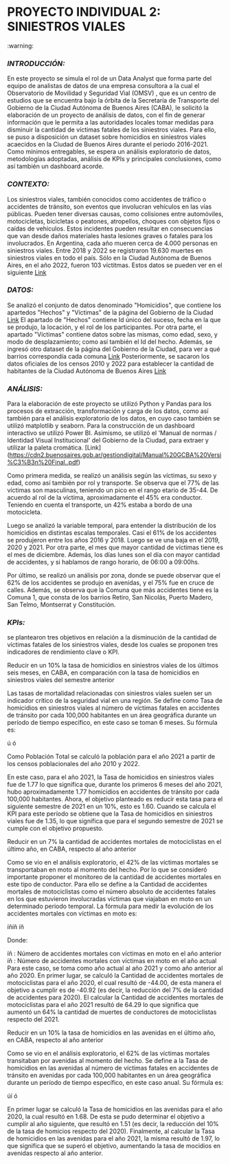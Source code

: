 
<p align="center"><h1>PROYECTO INDIVIDUAL 2: SINIESTROS VIALES</h1></p> :warning:


*<h3>INTRODUCCIÓN:</h3>*
En este proyecto se simula el rol de un Data Analyst que forma parte del equipo de analistas de datos de una empresa consultora a la cual el Observatorio de Movilidad y Seguridad Vial (OMSV) , que es un centro de estudios que se encuentra bajo la órbita de la Secretaría de Transporte del Gobierno de la Ciudad Autónoma de Buenos Aires (CABA), le solicitó la elaboración de un proyecto de análisis de datos, con el fin de generar información que le permita a las autoridades locales tomar medidas para disminuir la cantidad de víctimas fatales de los siniestros viales. Para ello, se puso a disposición un dataset sobre homicidios en siniestros viales acaecidos en la Ciudad de Buenos Aires durante el periodo 2016-2021.
Como mínimos entregables, se espera un análisis exploratorio de datos, metodologías adoptadas, análisis de KPIs y principales conclusiones, como así también un dashboard acorde.

*<h3>CONTEXTO:</h3>*
Los siniestros viales, también conocidos como accidentes de tráfico o accidentes de tránsito, son eventos que involucran vehículos en las vías públicas. Pueden tener diversas causas, como colisiones entre automóviles, motocicletas, bicicletas o peatones, atropellos, choques con objetos fijos o caídas de vehículos. Estos incidentes pueden resultar en consecuencias que van desde daños materiales hasta lesiones graves o fatales para los involucrados.
En Argentina, cada año mueren cerca de 4.000 personas en siniestros viales. Entre 2018 y 2022 se registraron 19.630 muertes en siniestros viales en todo el país. Sólo en la Ciudad Autónoma de Buenos Aires, en el año 2022, fueron 103 víctitmas. Estos datos se pueden ver en el siguiente [Link](https://luchemos.org.ar/es/estadisticas/muertosanuales)

*<h3>DATOS:</h3>*
Se analizó el conjunto de datos denominado "Homicidios", que contiene los apartedos "Hechos" y "Víctimas" de la página del Gobierno de la Ciudad [Link](https://data.buenosaires.gob.ar/dataset/victimas-siniestros-viales)
El apartado de "Hechos" contiene Id único del suceso, fecha en la que se produjo, la locación, y el rol de los participantes.
Por otra parte, el apartado "Víctimas" contiene datos sobre las mismas, como edad, sexo, y modo de desplazamiento; como así también el Id del hecho.
Además, se ingresó otro dataset de la página del Gobierno de la Ciudad, para ver a qué barrios correspondía cada comuna [Link](https://buenosaires.gob.ar/sindicatura/universo-de-control/comunas-15)
Posteriormente, se sacaron los datos oficiales de los censos 2010 y 2022 para establecer la cantidad de habitantes de la Ciudad Autónoma de Buenos Aires [Link](https://censo.gob.ar/index.php/datos_definitivos_caba/)

*<h3>ANÁLISIS:</h3>*
Para la elaboración de este proyecto se utilizó Python y Pandas para los procesos de extracción, transformación y carga de los datos, como así también para el análisis exploratorio de los datos, en cuyo caso también se utilizó matplotlib y seaborn.
Para la construcción de un dashboard interactivo se utilizó Power BI.
Asimismo, se utilizó el 'Manual de normas / Identidad Visual Institucional' del Gobierno de la Ciudad, para extraer y utilizar la paleta cromática. [Link]
(https://cdn2.buenosaires.gob.ar/gestiondigital/Manual%20GCBA%20Versi%C3%B3n%20Final..pdf)

Como primera medida, se realizó un análisis según las víctimas, su sexo y edad, como así también por rol y transporte. Se observa que el 77% de las víctimas son masculinas, teniendo un pico en el rango etario de 35-44.
De acuerdo al rol de la víctima, aproximadamente el 45% era conductor. Teniendo en cuenta el transporte, un 42% estaba a bordo de una motocicleta.

Luego se analizó la variable temporal, para entender la distribución de los homicidios en distintas escalas temporales. Casi el 61% de los accidentes se produjeron entre los años 2016 y 2018. Luego se ve una baja en el 2019, 2020 y 2021. Por otra parte, el mes que mayor cantidad de víctimas tiene es el mes de diciembre. Además, los días lunes son el día con mayor cantidad de accidentes, y si hablamos de rango horario, de 06:00 a 09:00hs.

Por último, se realizó un análisis por zona, donde se puede observar que el 62% de los accidentes se produjo en avenidas, y el 75% fue en cruce de calles. Además, se observa que la Comuna que más accidentes tiene es la Comuna 1, que consta de los barrios Retiro, San Nicolás, Puerto Madero, San Telmo, Montserrat y Constitución.

*<h3>KPIs:</h3>*
se plantearon tres objetivos en relación a la disminución de la cantidad de víctimas fatales de los siniestros viales, desde los cuales se proponen tres indicadores de rendimiento clave o KPI.

Reducir en un 10% la tasa de homicidios en siniestros viales de los últimos seis meses, en CABA, en comparación con la tasa de homicidios en siniestros viales del semestre anterior

Las tasas de mortalidad relacionadas con siniestros viales suelen ser un indicador crítico de la seguridad vial en una región. Se define como Tasa de homicidios en siniestros viales al número de víctimas fatales en accidentes de tránsito por cada 100,000 habitantes en un área geográfica durante un período de tiempo específico, en este caso se toman 6 meses. Su fórmula es:

ú
ó
 

Como Población Total se calculó la población para el año 2021 a partir de los censos poblacionales del año 2010 y 2022.

En este caso, para el año 2021, la Tasa de homicidios en siniestros viales fue de 1.77 lo que significa que, durante los primeros 6 meses del año 2021, hubo aproximadamente 1.77 homicidios en accidentes de tránsito por cada 100,000 habitantes. Ahora, el objetivo planteado es reducir esta tasa para el siguiente semestre de 2021 en un 10%, esto es 1.60. Cuando se calcula el KPI para este período se obtiene que la Tasa de homicidios en siniestros viales fue de 1.35, lo que significa que para el segundo semestre de 2021 se cumple con el objetivo propuesto.

Reducir en un 7% la cantidad de accidentes mortales de motociclistas en el último año, en CABA, respecto al año anterior

Como se vio en el análisis exploratorio, el 42% de las víctimas mortales se transportaban en moto al momento del hecho. Por lo que se consideró importante proponer el monitoreo de la cantidad de accidentes mortales en este tipo de conductor. Para ello se define a la Cantidad de accidentes mortales de motociclistas como el número absoluto de accidentes fatales en los que estuvieron involucradas víctimas que viajaban en moto en un determinado periodo temporal. La fórmula para medir la evolución de los accidentes mortales con víctimas en moto es:

íñíñ
íñ
 

Donde:

íñ
: Número de accidentes mortales con víctimas en moto en el año anterior
íñ
: Número de accidentes mortales con víctimas en moto en el año actual
Para este caso, se toma como año actual al año 2021 y como año anterior al año 2020. En primer lugar, se calculó la Cantidad de accidentes mortales de motociclistas para el año 2020, el cual resultó de -44.00, de esta manera el objetivo a cumplir es de -40.92 (es decir, la reducción del 7% de la cantidad de accidentes para 2020). El calcular la Cantidad de accidentes mortales de motociclistas para el año 2021 resultó de 64.29 lo que significa que aumentó un 64% la cantidad de muertes de conductores de motociclistas respecto del 2021.

Reducir en un 10% la tasa de homicidios en las avenidas en el último año, en CABA, respecto al año anterior

Como se vio en el análisis exploratorio, el 62% de las víctimas mortales transitaban por avenidas al momento del hecho. Se define a la Tasa de homicidios en las avenidas al número de víctimas fatales en accidentes de tránsito en avenidas por cada 100,000 habitantes en un área geográfica durante un período de tiempo específico, en este caso anual. Su fórmula es:

úí
ó
 

En primer lugar se calculó la Tasa de homicidios en las avenidas para el año 2020, la cual resultó en 1.68. De esta se pudo determinar el objetivo a cumplir al año siguiente, que resultó en 1.51 (es decir, la reducción del 10% de la tasa de homicios respecto del 2020). Finalmente, al calcular la Tasa de homicidios en las avenidas para el año 2021, la misma resultó de 1.97, lo que significa que se superó el objetivo, aumentando la tasa de mocidios en avenidas respecto al año anterior.
